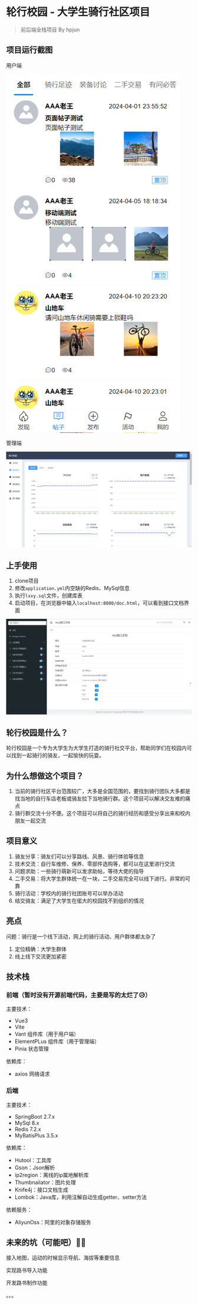 # 轮行校园 - 大学生骑行社区项目

> 前后端全栈项目 By hpjun



## 项目运行截图

用户端

<img src="./doc/assets/user.PNG" alt="用户界面" />

管理端

![管理员界面](./doc/assets/admin.PNG)



## 上手使用

1. clone项目
2. 修改`application.yml`内空缺的Redis、MySql信息
3. 执行`lxxy.sql`文件，创建库表
4. 启动项目，在浏览器中输入`localhost:8080/doc.html`，可以看到接口文档界面

![knife4j](./doc/assets/knife4j.PNG)



## 轮行校园是什么？

轮行校园是一个专为大学生为大学生打造的骑行社交平台，帮助同学们在校园内可以找到一起骑行的骑友，一起愉快的玩耍。



## 为什么想做这个项目？

1. 当前的骑行社区平台范围较广，大多是全国范围的，要找到骑行团队大多都是找当地的自行车店老板或骑友拉下当地骑行群。这个项目可以解决交友难的痛点
2. 骑行群交流十分不便。这个项目可以将自己的骑行经历和感受分享出来和校内朋友一起交流


## 项目意义

1. 骑友分享：骑友们可以分享路线、风景、骑行体验等信息
2. 技术交流：自行车维修、保养、零部件选购等，都可以在这里进行交流
3. 问题求助：一些骑行萌新可以发求助帖，等待大佬的指导
4. 二手交易：将大学生群体统一在一块，二手交易完全可以线下进行。非常的可靠
5. 骑行活动：学校内的骑行社团账号可以举办活动
6. 结交骑友：满足了大学生在偌大的校园找不到组织的情况



## 亮点

问题：骑行是一个线下活动，网上的骑行活动、用户群体都太杂了

1. 定位精确：大学生群体
2. 线上线下交流更加紧密



## 技术栈

### 前端（暂时没有开源前端代码，主要是写的太烂了😥）

主要技术：

- Vue3
- Vite
- Vant 组件库（用于用户端）
- ElementPLus 组件库（用于管理端）
- Pinia 状态管理

依赖库：

- axios 网络请求

### 后端

主要技术：

- SpringBoot 2.7.x
- MySql 8.x
- Redis 7.2.x
- MyBatisPlus 3.5.x

依赖库：

- Hutool：工具库
- Gson：Json解析
- ip2region：离线的ip属地解析库
- Thumbnailator：图片处理
- Knife4j：接口文档生成
- Lombok：Java库，利用注解自动生成getter、setter方法

依赖服务：

- AliyunOss：阿里的对象存储服务







## 未来的坑（可能吧）🎉✨

接入地图，运动的时候显示导航、海拔等重要信息

实现路书导入功能

开发路书制作功能

。。。

